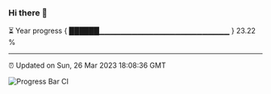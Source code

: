 ### Hi there 👋

⏳ Year progress { ██████▁▁▁▁▁▁▁▁▁▁▁▁▁▁▁▁▁▁▁▁▁▁▁▁ } 23.22 %

---

⏰ Updated on Sun, 26 Mar 2023 18:08:36 GMT

![Progress Bar CI](https://github.com/Shyam-Makwana/GitHub-Actions-Demo/workflows/Progress%20Bar%20CI/badge.svg)
